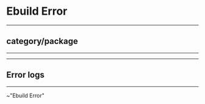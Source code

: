 # Ebuild Error

<!--
Provide the exact link of the category/package you have received the error. For example

---
## category/package

https://gitlab.com/src_prepare/src_prepare-overlay/-/blob/master/www-client/icecat/icecat-68.7.0-r1.ebuild
---
-->

---
## category/package


---

<!--
Send a text file containing the error logs.
If the error log is small, feel free to paste it in the comment, between the codeblock (``` ```).
-->

---
## Error logs


---

<!--
OPTIONAL: more information are welcome, e.g. dependencies versions used, patches, etc.
-->

<!--
DO NOT EDIT BELOW!
-->

~"Ebuild Error"